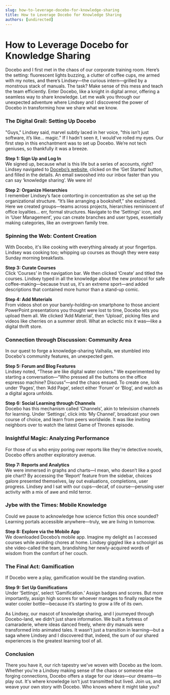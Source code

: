 ```yaml
---
slug: how-to-leverage-docebo-for-knowledge-sharing
title: How to Leverage Docebo for Knowledge Sharing
authors: [undirected]
---
```



# How to Leverage Docebo for Knowledge Sharing 

Docebo and I first met in the chaos of our corporate training room. Here’s the setting: fluorescent lights buzzing, a clutter of coffee cups, me armed with my notes, and there’s Lindsey—the curious intern—grilled by a monstrous stack of manuals. The task? Make sense of this mess and teach the team efficiently. Enter Docebo, like a knight in digital armor, offering a seamless way to share knowledge. Let me walk you through our unexpected adventure where Lindsey and I discovered the power of Docebo in transforming how we share what we know.

### The Digital Grail: Setting Up Docebo

"Guys," Lindsey said, marvel subtly laced in her voice, "this isn’t just software, it’s like... magic." If I hadn't seen it, I would've rolled my eyes. Our first step in this enchantment was to set up Docebo. We’re not tech geniuses, so thankfully it was a breeze.

**Step 1: Sign Up and Log In**  
We signed up, because what is this life but a series of accounts, right? Lindsey navigated to [Docebo’s website](https://www.docebo.com), clicked on the ‘Get Started’ button, and filled in the details. An email swooshed into our inbox faster than you can say ‘knowledge sharing’. We were in!

**Step 2: Organize Hierarchies**  
I remember Lindsey’s face contorting in concentration as she set up the organizational structure. “It’s like arranging a bookshelf,” she exclaimed. Here we created groups—teams across projects, hierarchies reminiscent of office loyalties... err, formal structures. Navigate to the ‘Settings’ icon, and in ‘User Management’, you can create branches and user types, essentially making categories, like an overgrown family tree.

### Spinning the Web: Content Creation

With Docebo, it's like cooking with everything already at your fingertips. Lindsey was cooking too; whipping up courses as though they were easy Sunday morning breakfasts.

**Step 3: Curate Courses**  
Click ‘Courses’ in the navigation bar. We then clicked ‘Create’ and titled the courses. Lindsey typed in all the knowledge about the new protocol for safe coffee-making—because trust us, it's an extreme sport—and added descriptions that contained more humor than a stand-up comic.

**Step 4: Add Materials**  
From videos shot on your barely-holding-on smartphone to those ancient PowerPoint presentations you thought were lost to time, Docebo lets you upload them all. We clicked ‘Add Material’, then ‘Upload’, picking files and videos like cherries on a summer stroll. What an eclectic mix it was—like a digital thrift store.

### Connection through Discussion: Community Area

In our quest to forge a knowledge-sharing Valhalla, we stumbled into Docebo's community features, an unexpected gem.

**Step 5: Forum and Blog Features**  
Lindsey noted, “These are like digital water coolers.” We experimented by starting a conversation—“Who pressed all the buttons on the office espresso machine? Discuss”—and the chaos ensued. To create one, look under ‘Pages’, then ‘Add Page’, select either ‘Forum’ or ‘Blog’, and watch as a digital agora unfolds.

**Step 6: Social Learning through Channels**  
Docebo has this mechanism called ‘Channels’, akin to television channels for learning. Under ‘Settings’, click into ‘My Channel’, broadcast your own course of choice, and learn from peers worldwide. It was like inviting neighbors over to watch the latest Game of Thrones episode.

### Insightful Magic: Analyzing Performance

For those of us who enjoy poring over reports like they're detective novels, Docebo offers another exploratory avenue.

**Step 7: Reports and Analytics**  
We were immersed in graphs and charts—I mean, who doesn’t like a good pie chart? By accessing the ‘Report’ feature from the sidebar, choices galore presented themselves, lay out evaluations, completions, user progress. Lindsey and I sat with our cups—decaf, of course—perusing user activity with a mix of awe and mild terror.

### Jybe with the Times: Mobile Knowledge

Could we pause to acknowledge how science fiction this once sounded? Learning portals accessible anywhere—truly, we are living in tomorrow.

**Step 8: Explore via the Mobile App**  
We downloaded Docebo’s mobile app. Imagine my delight as I accessed courses while avoiding chores at home. Lindsey giggled like a schoolgirl as she video-called the team, brandishing her newly-acquired words of wisdom from the comfort of her couch.

### The Final Act: Gamification

If Docebo were a play, gamification would be the standing ovation.

**Step 9: Set Up Gamifications**  
Under ‘Settings’, select ‘Gamification.’ Assign badges and scores. But more importantly, assign high scores for whoever manages to finally replace the water cooler bottle—because it’s starting to grow a life of its own.

As Lindsey, our mascot of knowledge sharing, and I journeyed through Docebo-land, we didn’t just share information. We built a fortress of camaraderie, where ideas danced freely, where dry manuals were transformed into animated tales. It wasn’t just a transition in learning—but a saga where Lindsey and I discovered that, indeed, the sum of our shared experiences is the greatest learning tool of all.

### Conclusion

There you have it, our rich tapestry we've woven with Docebo as the loom. Whether you're a Lindsey making sense of the chaos or someone else forging connections, Docebo offers a stage for our ideas—our dreams—to play out. It's where knowledge isn't just transmitted but lived. Join us, and weave your own story with Docebo. Who knows where it might take you?